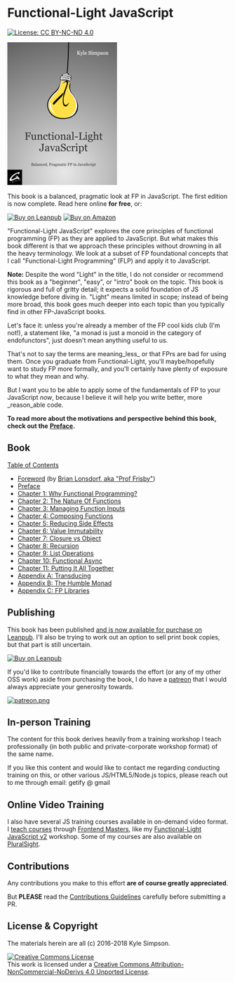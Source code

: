 # Functional-Light JavaScript

[![License: CC BY-NC-ND 4.0](https://img.shields.io/badge/License-CC%20BY--NC--ND%204.0-blue.svg)](http://creativecommons.org/licenses/by-nc-nd/4.0/)

[![Book Cover](.gitbook/assets/front-cover-small.png)](https://leanpub.com/fljs)

This book is a balanced, pragmatic look at FP in JavaScript. The first edition is now complete. Read here online **for free**, or:

 [![Buy on Leanpub](https://img.shields.io/badge/Buy-Leanpub-yellow.svg)](https://leanpub.com/fljs) [![Buy on Amazon](https://img.shields.io/badge/Buy-Amazon-yellow.svg)](http://amazon.fljsbook.com)

"Functional-Light JavaScript" explores the core principles of functional programming \(FP\) as they are applied to JavaScript. But what makes this book different is that we approach these principles without drowning in all the heavy terminology. We look at a subset of FP foundational concepts that I call "Functional-Light Programming" \(FLP\) and apply it to JavaScript.

**Note:** Despite the word "Light" in the title, I do not consider or recommend this book as a "beginner", "easy", or "intro" book on the topic. This book is rigorous and full of gritty detail; it expects a solid foundation of JS knowledge before diving in. "Light" means limited in scope; instead of being more broad, this book goes much deeper into each topic than you typically find in other FP-JavaScript books.

Let's face it: unless you're already a member of the FP cool kids club \(I'm not!\), a statement like, "a monad is just a monoid in the category of endofunctors", just doesn't mean anything useful to us.

That's not to say the terms are meaning_less_ or that FPrs are bad for using them. Once you graduate from Functional-Light, you'll maybe/hopefully want to study FP more formally, and you'll certainly have plenty of exposure to what they mean and why.

But I want you to be able to apply some of the fundamentals of FP to your JavaScript _now_, because I believe it will help you write better, more _reason_able code.

**To read more about the motivations and perspective behind this book, check out the** [**Preface**](manuscript/preface.md)**.**

## Book

[Table of Contents](manuscript/#table-of-contents)

* [Foreword](manuscript/foreword.md#foreword) \(by [Brian Lonsdorf, aka "Prof Frisby"](https://twitter.com/DrBoolean)\)
* [Preface](manuscript/preface.md#preface)
* [Chapter 1: Why Functional Programming?](manuscript/ch1.md#chapter-1-why-functional-programming)
* [Chapter 2: The Nature Of Functions](manuscript/ch2.md#chapter-2-the-nature-of-functions)
* [Chapter 3: Managing Function Inputs](manuscript/ch3.md#chapter-3-managing-function-inputs)
* [Chapter 4: Composing Functions](manuscript/ch4.md#chapter-4-composing-functions)
* [Chapter 5: Reducing Side Effects](manuscript/ch5.md#chapter-5-reducing-side-effects)
* [Chapter 6: Value Immutability](manuscript/ch6.md#chapter-6-value-immutability)
* [Chapter 7: Closure vs Object](manuscript/ch7.md#chapter-7-closure-vs-object)
* [Chapter 8: Recursion](manuscript/ch8.md#chapter-8-recursion)
* [Chapter 9: List Operations](manuscript/ch9.md#chapter-9-list-operations)
* [Chapter 10: Functional Async](manuscript/ch10.md#chapter-10-functional-async)
* [Chapter 11: Putting It All Together](manuscript/ch11.md#chapter-11-putting-it-all-together)
* [Appendix A: Transducing](manuscript/apa.md#appendix-a-transducing)
* [Appendix B: The Humble Monad](manuscript/apb.md#appendix-b-the-humble-monad)
* [Appendix C: FP Libraries](manuscript/apc.md#appendix-c-fp-libraries)

## Publishing

This book has been published [and is now available for purchase on Leanpub](https://leanpub.com/fljs/). I'll also be trying to work out an option to sell print book copies, but that part is still uncertain.

[![Buy on Leanpub](https://img.shields.io/badge/Buy-Leanpub-yellow.svg)](https://leanpub.com/fljs)

If you'd like to contribute financially towards the effort \(or any of my other OSS work\) aside from purchasing the book, I do have a [patreon](https://www.patreon.com/getify) that I would always appreciate your generosity towards.

[![patreon.png](https://s13.postimg.org/k9nkc5thz/become_a_patron_button.png)](https://www.patreon.com/getify)

## In-person Training

The content for this book derives heavily from a training workshop I teach professionally \(in both public and private-corporate workshop format\) of the same name.

If you like this content and would like to contact me regarding conducting training on this, or other various JS/HTML5/Node.js topics, please reach out to me through email: getify @ gmail

## Online Video Training

I also have several JS training courses available in on-demand video format. I [teach courses](https://FrontendMasters.com/teachers/kyle-simpson) through [Frontend Masters](https://FrontendMasters.com), like my [Functional-Light JavaScript v2](https://frontendmasters.com/courses/functional-javascript-v2/) workshop. Some of my courses are also available on [PluralSight](https://www.pluralsight.com/search?q=kyle%20simpson&categories=all).

## Contributions

Any contributions you make to this effort **are of course greatly appreciated**.

But **PLEASE** read the [Contributions Guidelines](contributing.md) carefully before submitting a PR.

## License & Copyright

The materials herein are all \(c\) 2016-2018 Kyle Simpson.

[![Creative Commons License](https://i.creativecommons.org/l/by-nc-nd/4.0/88x31.png)](http://creativecommons.org/licenses/by-nc-nd/4.0/)  
This work is licensed under a [Creative Commons Attribution-NonCommercial-NoDerivs 4.0 Unported License](http://creativecommons.org/licenses/by-nc-nd/4.0/).

